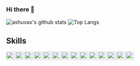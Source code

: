 ### Hi there 👋

<!--
**ashuvax/ashuvax** is a ✨ _special_ ✨ repository because its `README.md` (this file) appears on your GitHub profile.

Here are some ideas to get you started:

- 🔭 I’m currently working on ...
- 🌱 I’m currently learning ...
- 👯 I’m looking to collaborate on ...
- 🤔 I’m looking for help with ...
- 💬 Ask me about ...
- 📫 How to reach me: ...
- 😄 Pronouns: ...
- ⚡ Fun fact: ...
-->

![ashuvax's github stats](https://github-readme-stats.vercel.app/api?username=ashuvax&count_private=true&show_icons=true)
![Top Langs](https://github-readme-stats.vercel.app/api/top-langs/?username=ashuvax&layout=compact)

## Skills
<img width="22px" title="Javascript" align="left" src="https://raw.githubusercontent.com/rahulbanerjee26/githubAboutMeGenerator/main/icons/javascript.svg">
<img width="22px" title="Vue" align="left" src="https://raw.githubusercontent.com/rahulbanerjee26/githubAboutMeGenerator/main/icons/vuejs.svg">
<img width="22px" title="HTML" align="left" src="https://raw.githubusercontent.com/rahulbanerjee26/githubAboutMeGenerator/main/icons/html.svg">
<img width="22px" title="CSS" align="left" src="https://raw.githubusercontent.com/rahulbanerjee26/githubAboutMeGenerator/main/icons/css.svg">
<img width="22px" title="Tailwind" align="left" src="https://raw.githubusercontent.com/rahulbanerjee26/githubAboutMeGenerator/main/icons/tailwind.svg">
<img width="22px" title="Nodejs" align="left" src="https://raw.githubusercontent.com/rahulbanerjee26/githubAboutMeGenerator/main/icons/nodejs.svg">
<img width="22px" title="Express.js" align="left" src="https://raw.githubusercontent.com/rahulbanerjee26/githubAboutMeGenerator/main/icons/express.svg">
<img width="22px" title="MongoDB" align="left" src="https://raw.githubusercontent.com/rahulbanerjee26/githubAboutMeGenerator/main/icons/mongodb.svg">
<img width="22px" title="Nginx" align="left" src="https://raw.githubusercontent.com/rahulbanerjee26/githubAboutMeGenerator/main/icons/nginx.svg">
<img width="22px" title="Git" align="left" src="https://raw.githubusercontent.com/rahulbanerjee26/githubAboutMeGenerator/main/icons/git.svg">
<img width="22px" title="GitHub" align="left" src="https://raw.githubusercontent.com/rahulbanerjee26/githubAboutMeGenerator/main/icons/github.svg">
<img width="22px" title="WordPress" align="left" src="https://raw.githubusercontent.com/rahulbanerjee26/githubAboutMeGenerator/main/icons/wordpress.svg">
<img width="22px" title="Vuetify" align="left" src="https://raw.githubusercontent.com/rahulbanerjee26/githubAboutMeGenerator/main/icons/vuetify.svg">
<img width="22px" title="Figma" align="left" src="https://raw.githubusercontent.com/rahulbanerjee26/githubAboutMeGenerator/main/icons/figma.svg">

